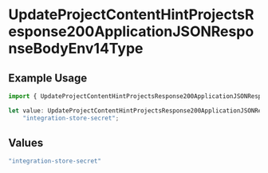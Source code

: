 # UpdateProjectContentHintProjectsResponse200ApplicationJSONResponseBodyEnv14Type

## Example Usage

```typescript
import { UpdateProjectContentHintProjectsResponse200ApplicationJSONResponseBodyEnv14Type } from "@vercel/sdk/models/operations";

let value: UpdateProjectContentHintProjectsResponse200ApplicationJSONResponseBodyEnv14Type =
    "integration-store-secret";
```

## Values

```typescript
"integration-store-secret"
```